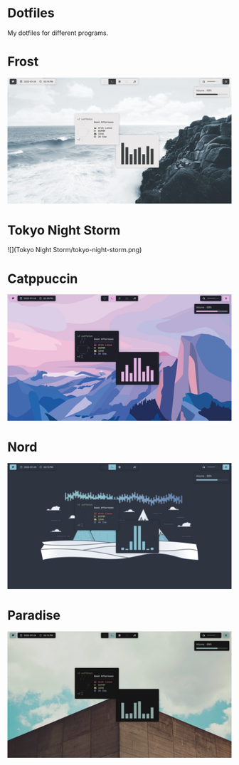 # Dotfiles
My dotfiles for different programs.

# Frost
![](Frost/frost.png)

# Tokyo Night Storm
![](Tokyo Night Storm/tokyo-night-storm.png)

# Catppuccin
![](Catppuccin/catppuccin.png)

# Nord
![](Nord/nord.png)

# Paradise
![](Paradise/paradise.png)

